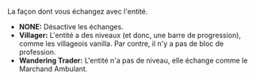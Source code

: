 La façon dont vous échangez avec l'entité.

* **NONE:** Désactive les échanges.
* **Villager:** L'entité a des niveaux (et donc, une barre de progression), comme les villageois vanilla. Par contre, il n'y a pas de bloc de profession.
* **Wandering Trader:** L'entité n'a pas de niveau, elle échange comme le Marchand Ambulant.